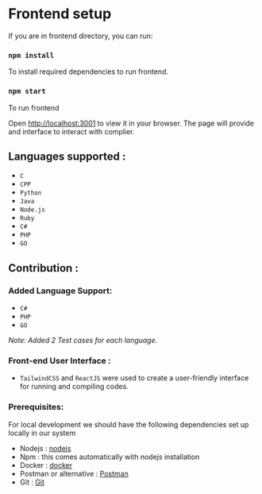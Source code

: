 # Frontend setup
If you are in frontend directory, you can run:

### `npm install`

To install required dependencies to run frontend.

### `npm start`

To run frontend

Open [http://localhost:3001](http://localhost:3001) to view it in your browser.
The page will provide and interface to interact with complier.

## Languages supported :
  - ``C``
  - ``CPP``
  - ``Python``
  - ``Java``
  - ``Node.js``
  - ``Ruby``
  -  ``C#``
  - ``PHP``
  - ``GO``

## Contribution :

### Added Language Support:
  - ``C#``
  - ``PHP``
  - ``GO``

*Note: Added 2 Test cases for each language.*

### Front-end User Interface :

* ``TailwindCSS`` and ``ReactJS`` were used to create a user-friendly interface for running and compiling codes.

### Prerequisites:
For local development we should have the following dependencies set up locally in our system
  - Nodejs : [nodejs](https://nodejs.org/en/download)
  - Npm : this comes automatically with nodejs installation
  - Docker : [docker](https://docs.docker.com/get-docker/)
  - Postman or alternative : [Postman](https://www.postman.com/downloads/)
  - Git : [Git](https://git-scm.com/downloads)